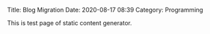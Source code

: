 Title: Blog Migration
Date: 2020-08-17 08:39
Category: Programming

This is test page of static content generator.